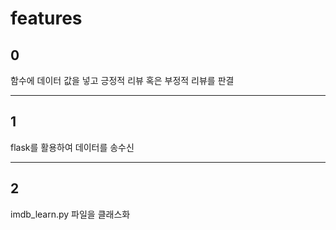 # features

## 0

함수에 데이터 값을 넣고 긍정적 리뷰 혹은 부정적 리뷰를 판결

---

## 1

flask를 활용하여 데이터를 송수신

---

## 2

imdb_learn.py 파일을 클래스화
